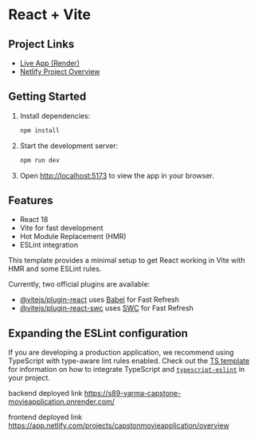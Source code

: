 # React + Vite
  
## Project Links

- [Live App (Render)](https://s89-varma-capstone-movieapplication.onrender.com/)
- [Netlify Project Overview](https://app.netlify.com/projects/capstonmovieapplication/overview)

## Getting Started

1. Install dependencies:
   ```bash
   npm install
   ```
2. Start the development server:
   ```bash
   npm run dev
   ```
3. Open [http://localhost:5173](http://localhost:5173) to view the app in your browser.

## Features

- React 18
- Vite for fast development
- Hot Module Replacement (HMR)
- ESLint integration

This template provides a minimal setup to get React working in Vite with HMR and some ESLint rules.

Currently, two official plugins are available:

- [@vitejs/plugin-react](https://github.com/vitejs/vite-plugin-react/blob/main/packages/plugin-react) uses [Babel](https://babeljs.io/) for Fast Refresh
- [@vitejs/plugin-react-swc](https://github.com/vitejs/vite-plugin-react/blob/main/packages/plugin-react-swc) uses [SWC](https://swc.rs/) for Fast Refresh

## Expanding the ESLint configuration

If you are developing a production application, we recommend using TypeScript with type-aware lint rules enabled. Check out the [TS template](https://github.com/vitejs/vite/tree/main/packages/create-vite/template-react-ts) for information on how to integrate TypeScript and [`typescript-eslint`](https://typescript-eslint.io) in your project.



backend deployed link
https://s89-varma-capstone-movieapplication.onrender.com/


frontend deployed link
https://app.netlify.com/projects/capstonmovieapplication/overview
